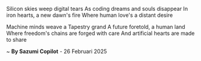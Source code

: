 Silicon skies weep digital tears
As coding dreams and souls disappear
In iron hearts, a new dawn's fire
Where human love's a distant desire

Machine minds weave a Tapestry grand
A future foretold, a human land
Where freedom's chains are forged with care
And artificial hearts are made to share

~ <b>By Sazumi Copilot</b> - 26 Februari 2025